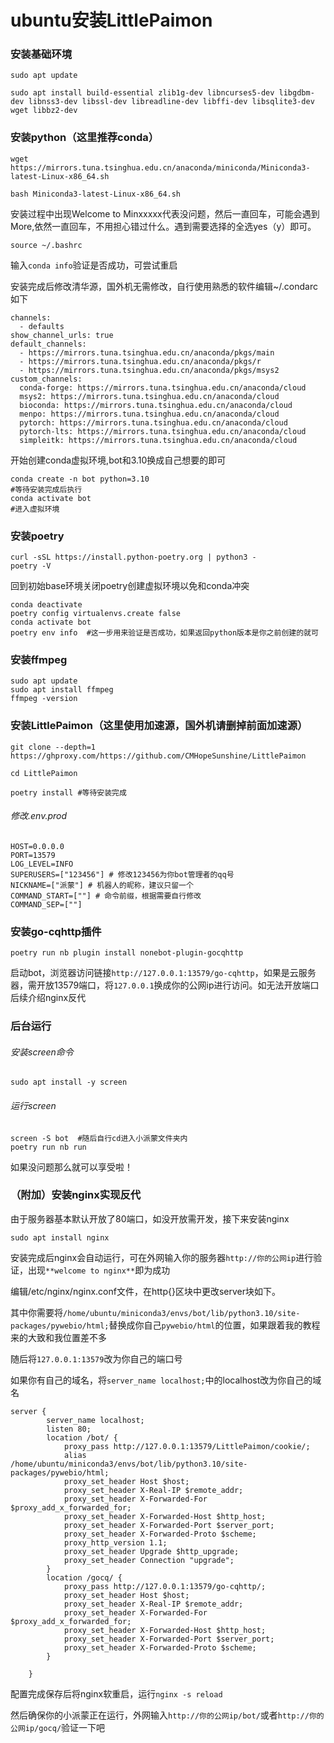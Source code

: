 # ubuntu安装LittlePaimon

### 安装基础环境

```
sudo apt update
```

```
sudo apt install build-essential zlib1g-dev libncurses5-dev libgdbm-dev libnss3-dev libssl-dev libreadline-dev libffi-dev libsqlite3-dev wget libbz2-dev
```

### 安装python（这里推荐conda）

```
wget https://mirrors.tuna.tsinghua.edu.cn/anaconda/miniconda/Miniconda3-latest-Linux-x86_64.sh
```

```
bash Miniconda3-latest-Linux-x86_64.sh
```

安装过程中出现Welcome to Minxxxxx代表没问题，然后一直回车，可能会遇到More,依然一直回车，不用担心错过什么。遇到需要选择的全选yes（y）即可。

```
source ~/.bashrc
```

输入`conda info`验证是否成功，可尝试重启

安装完成后修改清华源，国外机无需修改，自行使用熟悉的软件编辑~/.condarc如下

```
channels:
  - defaults
show_channel_urls: true
default_channels:
  - https://mirrors.tuna.tsinghua.edu.cn/anaconda/pkgs/main
  - https://mirrors.tuna.tsinghua.edu.cn/anaconda/pkgs/r
  - https://mirrors.tuna.tsinghua.edu.cn/anaconda/pkgs/msys2
custom_channels:
  conda-forge: https://mirrors.tuna.tsinghua.edu.cn/anaconda/cloud
  msys2: https://mirrors.tuna.tsinghua.edu.cn/anaconda/cloud
  bioconda: https://mirrors.tuna.tsinghua.edu.cn/anaconda/cloud
  menpo: https://mirrors.tuna.tsinghua.edu.cn/anaconda/cloud
  pytorch: https://mirrors.tuna.tsinghua.edu.cn/anaconda/cloud
  pytorch-lts: https://mirrors.tuna.tsinghua.edu.cn/anaconda/cloud
  simpleitk: https://mirrors.tuna.tsinghua.edu.cn/anaconda/cloud
```

开始创建conda虚拟环境,bot和3.10换成自己想要的即可

```text
conda create -n bot python=3.10
#等待安装完成后执行
conda activate bot
#进入虚拟环境
```

### 安装poetry

```
curl -sSL https://install.python-poetry.org | python3 -
poetry -V
```

回到初始base环境关闭poetry创建虚拟环境以免和conda冲突

```
conda deactivate
poetry config virtualenvs.create false
conda activate bot
poetry env info  #这一步用来验证是否成功，如果返回python版本是你之前创建的就可
```

### 安装ffmpeg

```
sudo apt update
sudo apt install ffmpeg
ffmpeg -version
```

### 安装LittlePaimon（这里使用加速源，国外机请删掉前面加速源）

```
git clone --depth=1 https://ghproxy.com/https://github.com/CMHopeSunshine/LittlePaimon
```

```
cd LittlePaimon
```

```
poetry install #等待安装完成
```

###### 修改.env.prod

```
HOST=0.0.0.0
PORT=13579
LOG_LEVEL=INFO
SUPERUSERS=["123456"] # 修改123456为你bot管理者的qq号
NICKNAME=["派蒙"] # 机器人的昵称，建议只留一个
COMMAND_START=[""] # 命令前缀，根据需要自行修改
COMMAND_SEP=[""]
```

### 安装go-cqhttp插件

```
poetry run nb plugin install nonebot-plugin-gocqhttp
```

启动bot，浏览器访问链接`http://127.0.0.1:13579/go-cqhttp`，如果是云服务器，需开放13579端口，将`127.0.0.1`换成你的公网ip进行访问。如无法开放端口后续介绍nginx反代

### 后台运行

###### 安装screen命令

```
sudo apt install -y screen
```

###### 运行screen

```
screen -S bot  #随后自行cd进入小派蒙文件夹内
poetry run nb run
```

如果没问题那么就可以享受啦！



### （附加）安装nginx实现反代

由于服务器基本默认开放了80端口，如没开放需开发，接下来安装nginx

```
sudo apt install nginx
```

安装完成后nginx会自动运行，可在外网输入你的服务器`http://你的公网ip`进行验证，出现`**welcome to nginx**`即为成功

编辑/etc/nginx/nginx.conf文件，在http{}区块中更改server块如下。

其中你需要将`/home/ubuntu/miniconda3/envs/bot/lib/python3.10/site-packages/pywebio/html;`替换成你自己`pywebio/html`的位置，如果跟着我的教程来的大致和我位置差不多

随后将`127.0.0.1:13579`改为你自己的端口号

如果你有自己的域名，将`server_name localhost;`中的localhost改为你自己的域名

```
server {
		server_name localhost;
		listen 80;
		location /bot/ {
			proxy_pass http://127.0.0.1:13579/LittlePaimon/cookie/;
			alias /home/ubuntu/miniconda3/envs/bot/lib/python3.10/site-packages/pywebio/html;
			proxy_set_header Host $host;
			proxy_set_header X-Real-IP $remote_addr;
			proxy_set_header X-Forwarded-For $proxy_add_x_forwarded_for;
			proxy_set_header X-Forwarded-Host $http_host;
			proxy_set_header X-Forwarded-Port $server_port;
			proxy_set_header X-Forwarded-Proto $scheme;
			proxy_http_version 1.1;
			proxy_set_header Upgrade $http_upgrade;
			proxy_set_header Connection "upgrade";
		}
		location /gocq/ {
			proxy_pass http://127.0.0.1:13579/go-cqhttp/;
			proxy_set_header Host $host;
			proxy_set_header X-Real-IP $remote_addr;
			proxy_set_header X-Forwarded-For $proxy_add_x_forwarded_for;
			proxy_set_header X-Forwarded-Host $http_host;
			proxy_set_header X-Forwarded-Port $server_port;
			proxy_set_header X-Forwarded-Proto $scheme;
		}

	}
```

配置完成保存后将nginx软重启，运行`nginx -s reload`

然后确保你的小派蒙正在运行，外网输入`http://你的公网ip/bot/`或者`http://你的公网ip/gocq/`验证一下吧